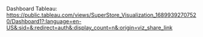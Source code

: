 Dashboard Tableau: https://public.tableau.com/views/SuperStore_Visualization_16899392707520/Dashboard1?:language=en-US&:sid=&:redirect=auth&:display_count=n&:origin=viz_share_link

